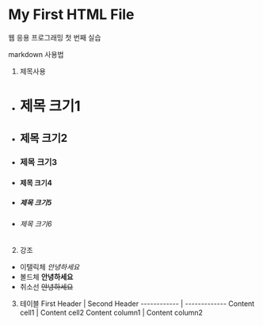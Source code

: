 # My First HTML File

웹 응용 프로그래밍 첫 번째 실습

markdown 사용법

1. 제목사용
* # 제목 크기1
* ## 제목 크기2
* ### 제목 크기3
* #### 제목 크기4
* ##### 제목 크기5
* ###### 제목 크기6

2. 강조
* 이탤릭체 *안녕하세요*
* 볼드체 **안녕하세요**
* 취소선 ~~안녕하세요~~

3. 테이블
First Header | Second Header
------------ | -------------
Content cell1 | Content cell2
Content column1 | Content column2